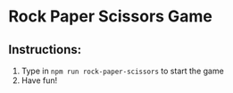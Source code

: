 # Rock Paper Scissors Game

## Instructions:

1. Type in `npm run rock-paper-scissors` to start the game
2. Have fun!
